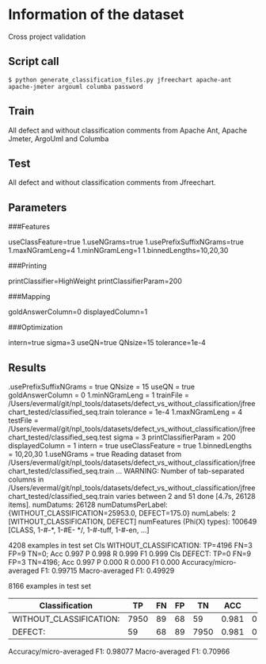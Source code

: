 # Information of the dataset
Cross project validation

## Script call

`$ python generate_classification_files.py jfreechart apache-ant apache-jmeter argouml columba password `

## Train 
All defect and without classification comments from Apache Ant, Apache Jmeter, ArgoUml and Columba

## Test

All defect and without classification comments from Jfreechart. 

## Parameters
###Features

useClassFeature=true
1.useNGrams=true
1.usePrefixSuffixNGrams=true
1.maxNGramLeng=4
1.minNGramLeng=1
1.binnedLengths=10,20,30

###Printing

printClassifier=HighWeight
printClassifierParam=200

###Mapping

goldAnswerColumn=0
displayedColumn=1

###Optimization

intern=true
sigma=3
useQN=true
QNsize=15
tolerance=1e-4

## Results
.usePrefixSuffixNGrams = true
QNsize = 15
useQN = true
goldAnswerColumn = 0
1.minNGramLeng = 1
trainFile = /Users/evermal/git/npl_tools/datasets/defect_vs_without_classification/jfreechart_tested/classified_seq.train
tolerance = 1e-4
1.maxNGramLeng = 4
testFile = /Users/evermal/git/npl_tools/datasets/defect_vs_without_classification/jfreechart_tested/classified_seq.test
sigma = 3
printClassifierParam = 200
displayedColumn = 1
intern = true
useClassFeature = true
1.binnedLengths = 10,20,30
1.useNGrams = true
Reading dataset from /Users/evermal/git/npl_tools/datasets/defect_vs_without_classification/jfreechart_tested/classified_seq.train ...
WARNING: Number of tab-separated columns in /Users/evermal/git/npl_tools/datasets/defect_vs_without_classification/jfreechart_tested/classified_seq.train varies between 2 and 51
done [4.7s, 26128 items].
numDatums: 26128
numDatumsPerLabel: {WITHOUT_CLASSIFICATION=25953.0, DEFECT=175.0}
numLabels: 2 [WITHOUT_CLASSIFICATION, DEFECT]
numFeatures (Phi(X) types): 100649 [CLASS, 1-#-*, 1-#E- */, 1-#-tuff, 1-#-en, ...]

4208 examples in test set
Cls WITHOUT_CLASSIFICATION: TP=4196 FN=3 FP=9 TN=0; Acc 0.997 P 0.998 R 0.999 F1 0.999
Cls DEFECT: TP=0 FN=9 FP=3 TN=4196; Acc 0.997 P 0.000 R 0.000 F1 0.000
Accuracy/micro-averaged F1: 0.99715
Macro-averaged F1: 0.49929

8166 examples in test set

|Classification          | TP |FN |FP |TN  |ACC  | P   |  R  | F1  |
|------------------------|----|---|---|----|-----|-----|-----|-----|
|WITHOUT_CLASSIFICATION: |7950|89 |68 |59  |0.981|0.992|0.989|0.990|
|DEFECT:                 |59  |68 |89 |7950|0.981|0.399|0.465|0.429|

Accuracy/micro-averaged F1: 0.98077
Macro-averaged F1: 0.70966

